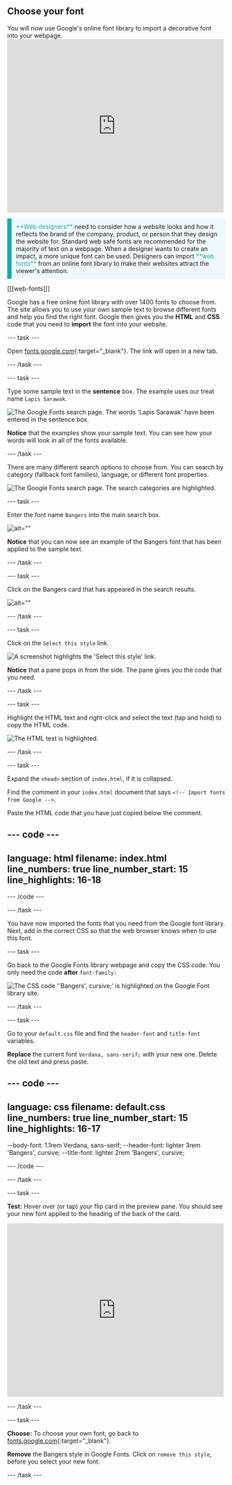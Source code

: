 ## Choose your font

<div style="display: flex; flex-wrap: wrap">
<div style="flex-basis: 200px; flex-grow: 1; margin-right: 15px;">
You will now use Google's online font library to import a decorative font into your webpage. 
</div>
<div>
<iframe src="https://trinket.io/embed/html/d6e6ad03dc?outputOnly=true" width="500" height="400" frameborder="0" marginwidth="0" marginheight="0" allowfullscreen></iframe>
</div>
</div>

<p style="border-left: solid; border-width:10px; border-color: #0faeb0; background-color: aliceblue; padding: 10px;">
<span style="color: #0faeb0">**Web designers**</span> need to consider how a website looks and how it reflects the brand of the company, product, or person that they design the website for. Standard web safe fonts are recommended for the majority of text on a webpage. When a designer wants to create an impact, a more unique font can be used. Designers can import <span style="color: #0faeb0">**web fonts**</span> from an online font library to make their websites attract the viewer's attention.</p>

[[[web-fonts]]]

Google has a free online font library with over 1400 fonts to choose from. The site allows you to use your own sample text to browse different fonts and help you find the right font. Google then gives you the **HTML** and **CSS** code that you need to **import** the font into your website. 

--- task ---

Open [fonts.google.com](https://fonts.google.com/){:target="_blank"}. The link will open in a new tab. 

--- /task ---

--- task ---

Type some sample text in the **sentence** box. The example uses our treat name `Lapis Sarawak`.

![The Google Fonts search page. The words 'Lapis Sarawak' have been entered in the sentence box.](images/custom.png)

**Notice** that the examples show your sample text. You can see how your words will look in all of the fonts available. 

--- /task ---

There are many different search options to choose from. You can search by category (fallback font families), language, or different font properties. 

![The Google Fonts search page. The search categories are highlighted.](images/search-options.PNG)

--- task ---

Enter the font name `Bangers` into the main search box. 

![alt=""](images/bangers.png)

**Notice** that you can now see an example of the Bangers font that has been applied to the sample text. 

--- /task ---

--- task ---

Click on the Bangers card that has appeared in the search results.

![alt=""](images/bangers-card.PNG)

--- /task ---

--- task ---

Click on the `Select this style` link.

![A screenshot highlights the 'Select this style' link.](images/select-style.png)

**Notice** that a pane pops in from the side. The pane gives you the code that you need.

--- /task ---

--- task ---

Highlight the HTML text and right-click and select the text (tap and hold) to copy the HTML code.

![The HTML text is highlighted.](images/html.png)

--- /task ---

--- task ---

Expand the `<head>` section of `index.html`, if it is collapsed. 

Find the comment in your `index.html` document that says `<!-- Import fonts from Google -->`.

Paste the HTML code that you have just copied below the comment.

--- code ---
---
language: html
filename: index.html
line_numbers: true
line_number_start: 15
line_highlights: 16-18
---
  <!-- Import fonts from Google -->
  <link rel="preconnect" href="https://fonts.googleapis.com">
  <link rel="preconnect" href="https://fonts.gstatic.com" crossorigin>
  <link href="https://fonts.googleapis.com/css2?family=Bangers&display=swap" rel="stylesheet">

--- /code ---

--- /task ---

You have now imported the fonts that you need from the Google font library. Next, add in the correct CSS so that the web browser knows when to use this font. 

--- task ---

Go back to the Google Fonts library webpage and copy the CSS code. You only need the code **after** `font-family: `

![The CSS code ''Bangers', cursive;' is highlighted on the Google Font library site.](images/css.png)

--- /task ---

--- task ---

Go to your `default.css` file and find the `header-font` and `title-font` variables. 

**Replace** the current font `Verdana, sans-serif;` with your new one. Delete the old text and press paste.

--- code ---
---
language: css
filename: default.css
line_numbers: true
line_number_start: 15
line_highlights: 16-17
---
  --body-font: 1.1rem Verdana, sans-serif;
  --header-font: lighter 3rem 'Bangers', cursive;
  --title-font: lighter 2rem 'Bangers', cursive;

--- /code ---

--- /task ---

--- task ---

**Test:** Hover over (or tap) your flip card in the preview pane. You should see your new font applied to the heading of the back of the card.

<div>
<iframe src="https://trinket.io/embed/html/d6e6ad03dc?outputOnly=true" width="500" height="400" frameborder="0" marginwidth="0" marginheight="0" allowfullscreen></iframe>
</div>

--- /task ---

--- task ---

**Choose:** To choose your own font, go back to [fonts.google.com](https://fonts.google.com/){:target="_blank"}.

**Remove** the Bangers style in Google Fonts. Click on `remove this style`, before you select your new font. 

--- /task ---




